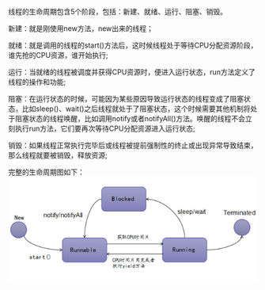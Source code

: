线程的生命周期包含5个阶段，包括：新建、就绪、运行、阻塞、销毁。

新建：就是刚使用new方法，new出来的线程；

就绪：就是调用的线程的start()方法后，这时候线程处于等待CPU分配资源阶段，谁先抢的CPU资源，谁开始执行;

运行：当就绪的线程被调度并获得CPU资源时，便进入运行状态，run方法定义了线程的操作和功能;

阻塞：在运行状态的时候，可能因为某些原因导致运行状态的线程变成了阻塞状态，比如sleep()、wait()之后线程就处于了阻塞状态，这个时候需要其他机制将处于阻塞状态的线程唤醒，比如调用notify或者notifyAll()方法。唤醒的线程不会立刻执行run方法，它们要再次等待CPU分配资源进入运行状态;

销毁：如果线程正常执行完毕后或线程被提前强制性的终止或出现异常导致结束，那么线程就要被销毁，释放资源;

完整的生命周期图如下：
![生命周期](images/threadlifecycle.png)